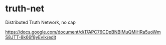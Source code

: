 # truth-net
Distributed Truth Network, no cap


https://docs.google.com/document/d/17APC76CDpBNBIMuQMiHRa5uoWmS8JTT-8k66f8yEvIk/edit


